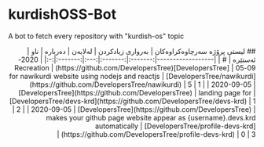 # kurdishOSS-Bot
A bot to fetch every repository with "kurdish-os" topic
<div dir='rtl'>
 ## لیستی پرۆژه‌ سه‌رچاوه‌كراوه‌كان
| به‌رواری زیادكردن | له‌لایه‌ن | ده‌رباره‌ | ناو | ئه‌ستێره‌ | # |
|------------------|:-------:|:-------:|:---:|:-------:|:-:|
| 2020-09-05 | [DevelopersTree](https://github.com/DevelopersTree) | Recreation for nawikurdi website using nodejs and reactjs | [DevelopersTree/nawikurdi](https://github.com/DevelopersTree/nawikurdi) | 5 | 1 |
| 2020-09-05 | [DevelopersTree](https://github.com/DevelopersTree) | landing page for | [DevelopersTree/devs-krd](https://github.com/DevelopersTree/devs-krd) | 1 | 2 |
| 2020-09-05 | [DevelopersTree](https://github.com/DevelopersTree) | makes your github page website appear as {username}.devs.krd automatically  | [DevelopersTree/profile-devs-krd](https://github.com/DevelopersTree/profile-devs-krd) | 0 | 3 |
</div>